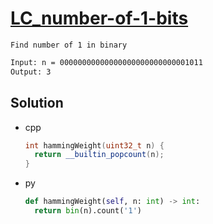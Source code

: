 # [LC_number-of-1-bits](https://leetcode.com/problems/number-of-1-bits)

```en
Find number of 1 in binary
```

```txt
Input: n = 00000000000000000000000000001011
Output: 3
```

## Solution

* cpp

  ```cpp
  int hammingWeight(uint32_t n) {
    return __builtin_popcount(n);
  }
  ```

* py

  ```py
  def hammingWeight(self, n: int) -> int:
    return bin(n).count('1')
  ```
